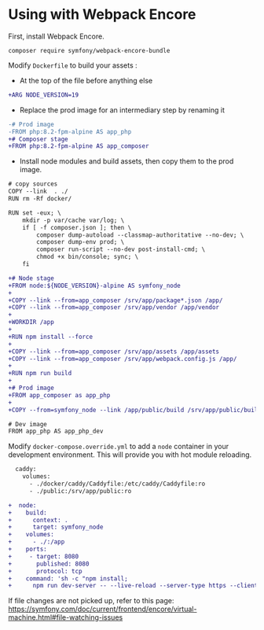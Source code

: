 # Using with Webpack Encore

First, install Webpack Encore.
```shell
composer require symfony/webpack-encore-bundle
```

Modify `Dockerfile` to build your assets :

- At the top of the file before anything else
```diff
+ARG NODE_VERSION=19
```
- Replace the prod image for an intermediary step by renaming it
```diff
-# Prod image
-FROM php:8.2-fpm-alpine AS app_php
+# Composer stage
+FROM php:8.2-fpm-alpine AS app_composer
```
- Install node modules and build assets, then copy them to the prod image.

```diff
# copy sources
COPY --link  . ./
RUN rm -Rf docker/

RUN set -eux; \
	mkdir -p var/cache var/log; \
    if [ -f composer.json ]; then \
		composer dump-autoload --classmap-authoritative --no-dev; \
		composer dump-env prod; \
		composer run-script --no-dev post-install-cmd; \
		chmod +x bin/console; sync; \
    fi

+# Node stage
+FROM node:${NODE_VERSION}-alpine AS symfony_node
+
+COPY --link --from=app_composer /srv/app/package*.json /app/
+COPY --link --from=app_composer /srv/app/vendor /app/vendor
+
+WORKDIR /app
+
+RUN npm install --force
+
+COPY --link --from=app_composer /srv/app/assets /app/assets
+COPY --link --from=app_composer /srv/app/webpack.config.js /app/
+
+RUN npm run build
+
+# Prod image
+FROM app_composer as app_php
+
+COPY --from=symfony_node --link /app/public/build /srv/app/public/build/

# Dev image
FROM app_php AS app_php_dev
```

Modify `docker-compose.override.yml` to add a `node` container in your development environment.
This will provide you with hot module reloading.

```diff
  caddy:
    volumes:
      - ./docker/caddy/Caddyfile:/etc/caddy/Caddyfile:ro
      - ./public:/srv/app/public:ro

+  node:
+    build:
+      context: .
+      target: symfony_node
+    volumes:
+      - ./:/app
+    ports:
+     - target: 8080
+       published: 8080
+       protocol: tcp
+    command: 'sh -c "npm install;
+      npm run dev-server -- --live-reload --server-type https --client-web-socket-url https://localhost:8080/ws --host 0.0.0.0 --public https://localhost:8080"'
```

If file changes are not picked up, refer to this page:
https://symfony.com/doc/current/frontend/encore/virtual-machine.html#file-watching-issues
